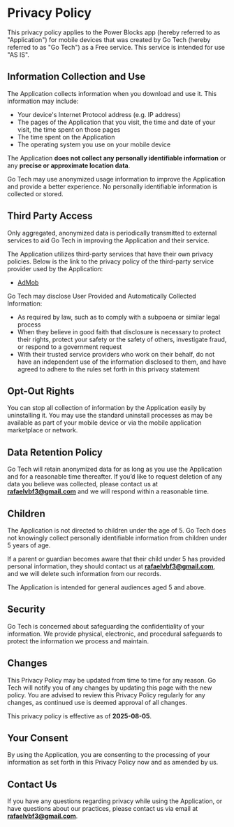 # Privacy Policy

This privacy policy applies to the Power Blocks app (hereby referred to as "Application") for mobile devices that was created by Go Tech (hereby referred to as "Go Tech") as a Free service. This service is intended for use "AS IS".

## Information Collection and Use

The Application collects information when you download and use it. This information may include:

- Your device's Internet Protocol address (e.g. IP address)
- The pages of the Application that you visit, the time and date of your visit, the time spent on those pages
- The time spent on the Application
- The operating system you use on your mobile device

The Application **does not collect any personally identifiable information** or any **precise or approximate location data**.

Go Tech may use anonymized usage information to improve the Application and provide a better experience. No personally identifiable information is collected or stored.

## Third Party Access

Only aggregated, anonymized data is periodically transmitted to external services to aid Go Tech in improving the Application and their service.

The Application utilizes third-party services that have their own privacy policies. Below is the link to the privacy policy of the third-party service provider used by the Application:

- [AdMob](https://support.google.com/admob/answer/6128543?hl=en)

Go Tech may disclose User Provided and Automatically Collected Information:

- As required by law, such as to comply with a subpoena or similar legal process
- When they believe in good faith that disclosure is necessary to protect their rights, protect your safety or the safety of others, investigate fraud, or respond to a government request
- With their trusted service providers who work on their behalf, do not have an independent use of the information disclosed to them, and have agreed to adhere to the rules set forth in this privacy statement

## Opt-Out Rights

You can stop all collection of information by the Application easily by uninstalling it. You may use the standard uninstall processes as may be available as part of your mobile device or via the mobile application marketplace or network.

## Data Retention Policy

Go Tech will retain anonymized data for as long as you use the Application and for a reasonable time thereafter. If you’d like to request deletion of any data you believe was collected, please contact us at **rafaelvbf3@gmail.com** and we will respond within a reasonable time.

## Children

The Application is not directed to children under the age of 5. Go Tech does not knowingly collect personally identifiable information from children under 5 years of age.

If a parent or guardian becomes aware that their child under 5 has provided personal information, they should contact us at **rafaelvbf3@gmail.com**, and we will delete such information from our records.

The Application is intended for general audiences aged 5 and above.

## Security

Go Tech is concerned about safeguarding the confidentiality of your information. We provide physical, electronic, and procedural safeguards to protect the information we process and maintain.

## Changes

This Privacy Policy may be updated from time to time for any reason. Go Tech will notify you of any changes by updating this page with the new policy. You are advised to review this Privacy Policy regularly for any changes, as continued use is deemed approval of all changes.

This privacy policy is effective as of **2025-08-05**.

## Your Consent

By using the Application, you are consenting to the processing of your information as set forth in this Privacy Policy now and as amended by us.

## Contact Us

If you have any questions regarding privacy while using the Application, or have questions about our practices, please contact us via email at **rafaelvbf3@gmail.com**.

